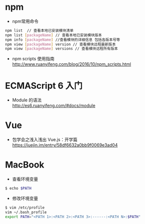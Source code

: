 # npm
* npm常用命令

```bash
npm list  // 查看本地已安装模块清单
npm list [packageName] // 查看本地已安装模块版本
npm info [packageName] //查看模块的详细信息 包括各版本号等
npm view [packageName] version // 查看模块远程最新版本
npm view [packageName] versions // 查看模块远程所有版本
```

* npm scripts 使用指南  
http://www.ruanyifeng.com/blog/2016/10/npm_scripts.html


# ECMAScript 6 入门
*  Module 的语法  
http://es6.ruanyifeng.com/#docs/module


# Vue
* 包学会之浅入浅出 Vue.js：开学篇  
https://juejin.im/entry/58df6632a0bb9f0069e3ad04

# MacBook
* 查看环境变量
```bash
$ echo $PATH
```

* 修改环境变量
```bash
$ vim /etc/profile
vim ~/.bash_profile
export PATH="<PATH 1>:<PATH 2>:<PATH 3>:------:<PATH N>:$PATH"
```
